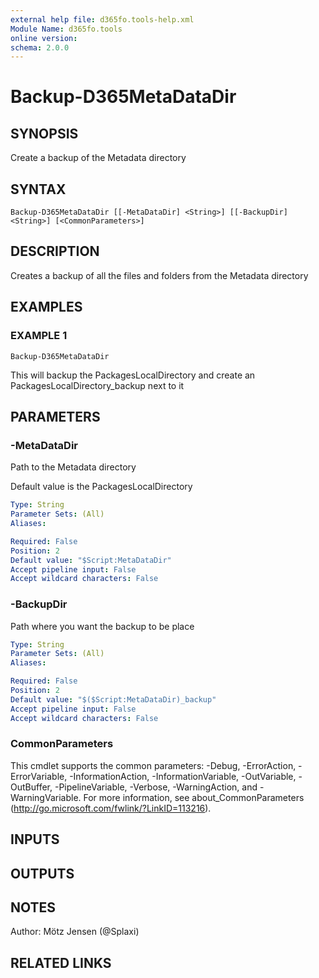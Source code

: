 ```yaml
---
external help file: d365fo.tools-help.xml
Module Name: d365fo.tools
online version:
schema: 2.0.0
---
```


# Backup-D365MetaDataDir

## SYNOPSIS
Create a backup of the Metadata directory

## SYNTAX

```
Backup-D365MetaDataDir [[-MetaDataDir] <String>] [[-BackupDir] <String>] [<CommonParameters>]
```

## DESCRIPTION
Creates a backup of all the files and folders from the Metadata directory

## EXAMPLES

### EXAMPLE 1
```
Backup-D365MetaDataDir
```

This will backup the PackagesLocalDirectory and create an PackagesLocalDirectory_backup next to it

## PARAMETERS

### -MetaDataDir
Path to the Metadata directory

Default value is the PackagesLocalDirectory

```yaml
Type: String
Parameter Sets: (All)
Aliases:

Required: False
Position: 2
Default value: "$Script:MetaDataDir"
Accept pipeline input: False
Accept wildcard characters: False
```

### -BackupDir
Path where you want the backup to be place

```yaml
Type: String
Parameter Sets: (All)
Aliases:

Required: False
Position: 2
Default value: "$($Script:MetaDataDir)_backup"
Accept pipeline input: False
Accept wildcard characters: False
```

### CommonParameters
This cmdlet supports the common parameters: -Debug, -ErrorAction, -ErrorVariable, -InformationAction, -InformationVariable, -OutVariable, -OutBuffer, -PipelineVariable, -Verbose, -WarningAction, and -WarningVariable.
For more information, see about_CommonParameters (http://go.microsoft.com/fwlink/?LinkID=113216).

## INPUTS

## OUTPUTS

## NOTES
Author: Mötz Jensen (@Splaxi)

## RELATED LINKS
